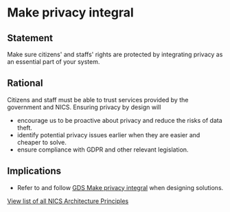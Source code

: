 # Make privacy integral

## Statement
Make sure citizens' and staffs' rights are protected by integrating privacy as an essential part of your system.


## Rational
Citizens and staff must be able to trust services provided by the government and NICS.  Ensuring privacy by design will 
- encourage us to be proactive about privacy and reduce the risks of data theft.
- identify potential privacy issues earlier when they are easier and cheaper to solve.
- ensure compliance with GDPR and other relevant legislation.

## Implications
- Refer to and follow [GDS Make privacy integral](https://www.gov.uk/guidance/make-privacy-integral) when designing solutions.

[View list of all NICS Architecture Principles](../Architecture-Principles.md)